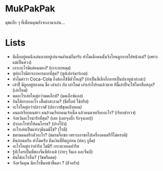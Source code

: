 # MukPakPak
มุขแป๊ก ๆ ที่เพื่อนคุณยังจะเอามาเล่น...

# Lists 
- มีเด็กอยู่คนนึงเล่นบาสอยู่เล่นจนค่ำแม่ก็มารับ ทำไมเด็กคนนั้นจึงโยนลูกบาสใส่หน้าแม่? (เพราะแม่เป็นห่วง)
- เกาะอะไรมีแต่คนมอง? (เกาะอกหลุด)
- ซุปอะไรมีสารอาหารมากที่สุด? (ซุปเปอร์มาร์เกต)
- ทำไมคำว่า Coca-Cola ถึงต้องใช้ซีตัวใหญ่? (ถ้าเป็นซีเล็กก็กลายเป็นปลาทูน่าอ่ะเด่ะ)
- เล่าปี่ มีลูกอยู่สองคน ชื่อ เล่าเก่า กับ เล่าใหม่ เล่าเก่าไปรบแล้วตาย ทีนี้เล่าปี่จะให้ใครสืบสกุล? (เล่าใหม่)
- มดอะไรเอ่ยใหญ่กว่ามดเอ็กซ์? (มดเอ็กซ์แอล)
- กินไส้กรอกอะไร เสื้อผ้าสะอาด? (ชีสไบท์ ใช้บรีส)
- อะไรใหญ่กว่าปลาวาฬ (ปลาวาฬชุบแป้งทอด)
- คนแก่เรียกคนชรา คนอ้วนเรียกคนเจ้าเนื้อ แล้วคนตายเรียกอะไร? (เรียกตำรวจ)
- จังหวัดอะไรน่ารักที่สุด? (เลย (เลยจุงบั๊ก รักจุงเบย))
- ปากอะไรทำให้คนโกรธ? (ปางโป้ง)
- อะไรเอ่ยเป็นแท่งๆมีนมมีไข่? (โรตี)
- ชมรมดนตรีกลัวอะไร? (ชมรมจิ๊กซอ เพราะเอาซอไปเครื่องดนตรีก็ไม่ครบดิ)
- คืนก่อนครับ ทำไมครับ คืนเงินที่ยืมกูก่อน (ท่ดๆ กูลืม)
- อะไรใหญ่กว่าปารีส ไม่มี!! กระทะทอดปารีส
- รู้ป่ะใครเป็นพี่ของจิ๋นซีฮ่องเต้ (ง่ายๆ จิ๋นเอ และจิ๋นบี)
- ต้นไม้อะไรลื่น? (วัชพรืดดด)
- จังหวัดคุณ มีอะไรขึ้นหน้าขึ้นตา ? (สิวครับ)

<!-- Format : คำถาม? (คำตอบ) -->
